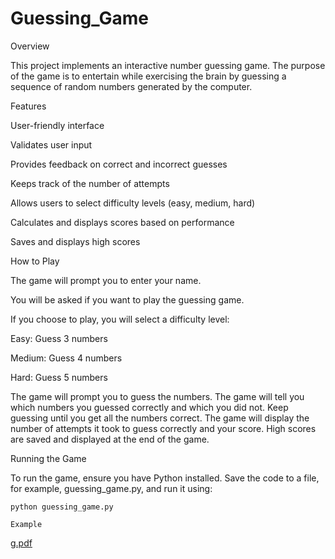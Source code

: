 # Guessing_Game

Overview


This project implements an interactive number guessing game. The purpose of the game is to entertain while exercising the brain by guessing a sequence of random numbers generated by the computer.

Features


User-friendly interface

Validates user input

Provides feedback on correct and incorrect guesses

Keeps track of the number of attempts

Allows users to select difficulty levels (easy, medium, hard)

Calculates and displays scores based on performance

Saves and displays high scores


How to Play


The game will prompt you to enter your name.

You will be asked if you want to play the guessing game.

If you choose to play, you will select a difficulty level:

Easy: Guess 3 numbers

Medium: Guess 4 numbers

Hard: Guess 5 numbers


The game will prompt you to guess the numbers.
The game will tell you which numbers you guessed correctly and which you did not.
Keep guessing until you get all the numbers correct.
The game will display the number of attempts it took to guess correctly and your score.
High scores are saved and displayed at the end of the game.


Running the Game

To run the game, ensure you have Python installed. Save the code to a file, for example, guessing_game.py, and run it using:

    python guessing_game.py

    Example

    

   
[g.pdf](https://github.com/user-attachments/files/17514513/g.pdf)

